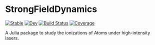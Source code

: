 # StrongFieldDynamics

[![Stable](https://img.shields.io/badge/docs-stable-blue.svg)](https://AlokaSahoo.github.io/StrongFieldDynamics.jl/stable/)
[![Dev](https://img.shields.io/badge/docs-dev-blue.svg)](https://AlokaSahoo.github.io/StrongFieldDynamics.jl/dev/)
[![Build Status](https://github.com/AlokaSahoo/StrongFieldDynamics.jl/actions/workflows/CI.yml/badge.svg?branch=main)](https://github.com/AlokaSahoo/StrongFieldDynamics.jl/actions/workflows/CI.yml?query=branch%3Amain)
[![Coverage](https://codecov.io/gh/AlokaSahoo/StrongFieldDynamics.jl/branch/main/graph/badge.svg)](https://codecov.io/gh/AlokaSahoo/StrongFieldDynamics.jl)

A Julia package to study the ionizations of Atoms under high-intensity lasers.
